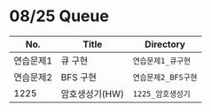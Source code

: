 # 08/25 Queue

| No.       | Title          | Directory           |
| --------- | -------------- | ------------------- |
| 연습문제1 | 큐 구현        | `연습문제1_큐구현`  |
| 연습문제2 | BFS 구현       | `연습문제2_BFS구현` |
| 1225      | 암호생성기(HW) | `1225_암호생성기`   |